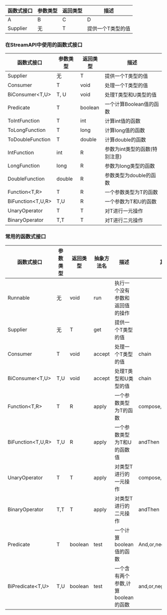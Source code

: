 函数式接口 | 参数类型 |返回类型 |描述
---|---|---|---
A|B|C|D
Supplier|无|T|提供一个T类型的值


### 在StreamAPI中使用的函数式接口
函数式接口 | 参数类型 |返回类型 |描述
---|---|---|---
Supplier<T>|无|T|提供一个T类型的值
Consumer<T> | T |void |处理一个T类型的值
BiConsumer<T,U> | T, U | void|处理T类型和U类型的值
Predicate<T>|T|boolean|一个计算Boolean值的函数
ToIntFunction<T>|T |int |计算int值的函数
ToLongFunction<T>|T|long|计算long值的函数
ToDoubleFunction<T>|T|double|计算double的函数
IntFunction<R>|int|R|参数为int类型的函数(特别注意)
LongFunction<R>|long|R|参数为long类型的函数
DoubleFunction<R>|double|R|参数类型为double的函数
Function<T,R>|T|R|一个参数类型为T的函数
BiFunction<T,U,R>|T,U|R|一个参数为T和U的函数
UnaryOperator<T>|T|T|对T进行一元操作
BinaryOperator<T>|T,T|T|对T进行二元操作

###  常用的函数式接口
函数式接口 | 参数类型 |返回类型 |抽象方法名|描述|其他方法
---|---|---|---|---|---
Runnable|无|void|run|执行一个没有参数和返回值的操作|
Supplier<T>|无|T|get|提供一个T类型的值|
Consumer<T>|T|void|accept|处理一个T类型的值|chain
BiConsumer<T,U>|T,U|void|accept|处理T类型和U类型的值|chain
Function<T,R>|T|R|apply|一个参数类型为T的函数|compose,andThen,identity
BiFunction<T,U,R>|T,U|R|apply|一个参数类型为T和U的函数值|andThen
UnaryOperator<T>|T|T|apply|对类型T进行的一元操作|compose,andThen,identity
BinaryOperator<T>|T,T|T|apply|对类型T进行的二元操作|andThen
Predicate<T>|T|boolean|test|一个计算boolean值的函数|And,or,negate,isEqual
BiPredicate<T,U>|T,U|boolean|test|一个含有两个参数,计算boolean的函数|and,or,negate

